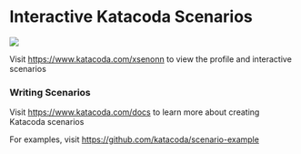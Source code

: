 # Interactive Katacoda Scenarios

[![](http://shields.katacoda.com/katacoda/xsenonn/count.svg)](https://www.katacoda.com/xsenonn "Get your profile on Katacoda.com")

Visit https://www.katacoda.com/xsenonn to view the profile and interactive scenarios

### Writing Scenarios
Visit https://www.katacoda.com/docs to learn more about creating Katacoda scenarios

For examples, visit https://github.com/katacoda/scenario-example
